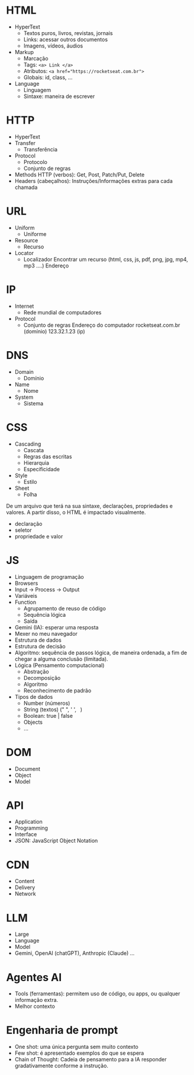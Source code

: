 # HTML
- HyperText
    - Textos puros, livros, revistas, jornais
    - Links: acessar outros documentos
    - Imagens, vídeos, áudios
- Markup
    - Marcação
    - Tags: ``<a> Link </a>``
    - Atributos: ``<a href="https://rocketseat.com.br">``
    - Globais: id, class, ...
- Language
    - Linguagem
    - Sintaxe: maneira de escrever

# HTTP
- HyperText
- Transfer
    - Transferência
- Protocol
    - Protocolo
    - Conjunto de regras
- Methods HTTP (verbos): Get, Post, Patch/Put, Delete
- Headers (cabeçalhos): Instruções/Informações extras para cada chamada

# URL
- Uniform
    - Uniforme
- Resource
    - Recurso
- Locator
    - Localizador
Encontrar um recurso (html, css, js, pdf, png, jpg, mp4, mp3 ....)
Endereço

# IP
- Internet
    - Rede mundial de computadores
- Protocol
    - Conjunto de regras
Endereço do computador
rocketseat.com.br (domínio)
123.32.1.23 (ip)

# DNS
- Domain
    - Domínio
- Name
    - Nome
- System
    - Sistema

# CSS
- Cascading
    - Cascata
    - Regras das escritas
    - Hierarquia
    - Especificidade
- Style
    - Estilo
- Sheet
    - Folha

De um arquivo que terá na sua sintaxe, declarações, propriedades e valores.
A partir disso, o HTML é impactado visualmente.

- declaração
- seletor
- propriedade e valor

# JS
- Linguagem de programação
- Browsers
- Input -> Process -> Output
- Variáveis
- Function
    - Agrupamento de reuso de código
    - Sequência lógica
    - Saída
- Gemini (IA): esperar uma resposta
- Mexer no meu navegador
- Estrutura de dados
- Estrutura de decisão
- Algoritmo: sequência de passos lógica, de maneira ordenada, a fim de chegar a alguma conclusão (limitada).
- Lógica (Pensamento computacional)
    - Abstração
    - Decomposição
    - Algoritmo
    - Reconhecimento de padrão
- Tipos de dados
    - Number (números)
    - String (textos) (" ", ' ', ` `)
    - Boolean: true | false
    - Objects
    - ...
# DOM
- Document
- Object
- Model

# API
- Application
- Programming
- Interface
- JSON: JavaScript Object Notation

# CDN
- Content
- Delivery
- Network

# LLM
- Large
- Language
- Model
- Gemini, OpenAI (chatGPT), Anthropic (Claude) ...

# Agentes AI
- Tools (ferramentas): permitem uso de código, ou apps, ou qualquer informação extra.
- Melhor contexto

# Engenharia de prompt
- One shot: uma única pergunta sem muito contexto
- Few shot: é apresentado exemplos do que se espera
- Chain of Thought: Cadeia de pensamento para a IA responder gradativamente conforme a instrução.